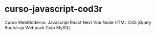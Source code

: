 # curso-javascript-cod3r
Curso WebModerno: Javascript React Next Vue Node HTML CSS jQuery Bootstrap Webpack Gulp MySQL
